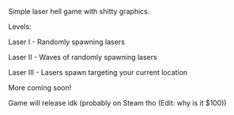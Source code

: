 Simple laser hell game with shitty graphics.


Levels:

Laser I - Randomly spawning lasers

Laser II - Waves of randomly spawning lasers

Laser III - Lasers spawn targeting your current location


More coming soon!



Game will release idk (probably on Steam tho (Edit: why is it $100))